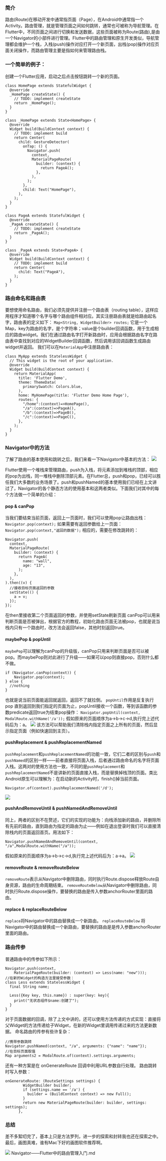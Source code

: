 ### 简介
路由(Route)在移动开发中通常指页面（Page），在Android中通常指一个Activity。路由管理，就是管理页面之间如何跳转，通常也可被称为导航管理。在Flutter中，不同页面之间进行切换和发送数据，这些页面被称为Route(路由),是由一个Navigator的小部件进行管理。Flutter中的路由管理和原生开发类似，导航管理都会维护一个栈，入栈(push)操作对应打开一个新页面，出栈(pop)操作对应页面关闭操作，而路由管理主要是指如何来管理路由栈。
### 一个简单的例子：
创建一个Flutter应用，启动之后点击按钮跳转一个新的页面。
```
class HomePage extends StatefulWidget {
  @override
  _HomePage createState() {
    // TODO: implement createState
    return _HomePage();
  }
}

class _HomePage extends State<HomePage> {
  @override
  Widget build(BuildContext context) {
    // TODO: implement build
    return Center(
      child: GestureDetector(
        onTap: () {
          Navigator.push(
            context,
            MaterialPageRoute(
              builder: (context) {
                return PageA();
              },
            ),
          );
        },
        child: Text("HomePage"),
      ),
    );
  }
}

class PageA extends StatefulWidget {
  @override
  _PageA createState() {
    // TODO: implement createState
    return _PageA();
  }
}

class _PageA extends State<PageA> {
  @override
  Widget build(BuildContext context) {
    // TODO: implement build
    return Center(
      child: Text("PageA"),
    );
  }
}
```
### 路由命名和路由表
要想使用命名路由，我们必须先提供并注册一个路由表（routing table），这样应用程序才知道哪个名字与哪个路由组件相对应。其实注册路由表就是给路由起名字，路由表的定义如下：
`Map<String, WidgetBuilder> routes;`
它是一个Map，key为路由的名字，是个字符串；value是个builder回调函数，用于生成相应的路由widget。我们在通过路由名字打开新路由时，应用会根据路由名字在路由表中查找到对应的WidgetBuilder回调函数，然后调用该回调函数生成路由widget并返回。
我们可以在`MaterialApp`中注册路由表：
```
class MyApp extends StatelessWidget {
  // This widget is the root of your application.
  @override
  Widget build(BuildContext context) {
    return MaterialApp(
      title: 'Flutter Demo',
      theme: ThemeData(
        primarySwatch: Colors.blue,
      ),
      home: MyHomePage(title: 'Flutter Demo Home Page'),
      routes: {
        "/home":(context)=>HomePage(),
        "/a":(context)=>PageA(),
        "/b":(context)=>PageB(),
        "/c":(context)=>PageC(),
      },
    );
  }
}
```
### Navigator中的方法
了解了路由的基本使用和跳转之后，我们来看一下Navigator中基本的方法：
![](https://user-gold-cdn.xitu.io/2019/9/12/16d25de2c55fd87c?w=1234&h=650&f=png&s=229700)

Flutter使用一个堆栈来管理路由，push为入栈，将元素添加到堆栈的顶部，相应的pop为出栈，同一堆栈中删除顶部元素。在Flutter总，push和pop，已经可以胜任我们大多数的业务场景了。push和pushNamed的基本使用我们已经在上文讲过了，Navigator的各个静态方法的使用基本和这两者类似。下面我们对其中的每个方法做一个简单的介绍：
#### pop & canPop
当我们要结束当前页面，返回上一页面时，我们可以使用pop让路由出栈：
`Navigator.pop(context);`
如果需要有返回参数给上一页面：
`Navigator.pop(context,"返回的数据");`
相应的，需要在修改跳转的：
```
Navigator.push(
  context,
  MaterialPageRoute(
    builder: (context) {
      return PageA(
        name: "wall",
        age: "13",
      );
    },
  ),
).then((v) {
  //接收目标页面返回的参数
  setState(() {
    a = v;
  });
});
```
在then里接收第二个页面返回的参数，并使用setState刷新页面
canPop可以用来判断页面是否被弹出，根据官方的教程，初始化路由页面无法被pop，也就是说当栈内只有一个路由时，改方法会返回false，其他时刻返回true。
#### maybePop & popUntil
`maybePop`可以理解为canPop的升级版，canPop只用来判断页面是否可以被pop。而maybePop则对此进行了升级——如果可以pop则直接pop，否则什么都不做。
```
if (Navigator.canPop(context)) {
    Navigator.pop(context);
} else {
  //nothing
}
```
也就是说当前页面能返回就返回，返回不了就拉倒。
`popUntil`作用是反复执行pop 直到返回到我们指定的页面为止，popUntil接收一个函数，等到该函数的参数predicate返回true为结束pop操作：
`Navigator.popUntil(context,  ModalRoute.withName('/a'));`
假如原来的页面顺序为a->b->c->d,执行完上述代码后为：a。
![](https://user-gold-cdn.xitu.io/2019/9/16/16d360f2c7b90de2?w=760&h=656&f=png&s=17007)
该方法可以帮助我们清除栈内指定页面之上所有的页面，然后显示指定页面（例如快速回到主页）。
#### pushReplacement & pushReplacementNamed
`pushReplacement`和`pushReplacementNamed`的功能一致，它们二者的区别与`push`和`pushNamed`的区别一样——前者直接将页面入栈，后者通过路由命名的名字将页面入栈。这两对的使用方法也一致，不同的是`pushReplacement`和`pushReplacementNamed`不是讲新的页面直接入栈，而是替换掉栈顶的页面。类比Android原生可以理解为：在启动新的Activity时，finish()掉当前页面。
```
Navigator.of(context).pushReplacementNamed('/d');
```
![](https://user-gold-cdn.xitu.io/2019/9/16/16d37d1367a2ba77?w=1028&h=646&f=png&s=52717)
#### pushAndRemoveUntil & pushNamedAndRemoveUntil
同上，两者的区别不在赘述，它们的实现的功能为：向栈添加新的路由，并删除所有先前的路由，直到路由为指定的路由为止——例如在退出登录时我们可以直接清除栈内的页面返回首页。用法如下：
```
Navigator.pushNamedAndRemoveUntil(context, "/a",ModalRoute.withName("/a"));
```
假如原来的页面顺序为a->b->c->d,执行完上述代码后为：a->a。
![](https://user-gold-cdn.xitu.io/2019/9/16/16d360cf91d3831a?w=794&h=634&f=png&s=18597)
#### removeRoute & removeRouteBelow
`removeRoute`表示从Navigator中删除路由，同时执行Route.dispose释放Route自身资源，路由的生命周期结束。
`removeRouteBelow`从Navigator中删除路由，同时执行Route.dispose操作，要替换的路由是传入参数anchorRouter里面的路由。
#### replace & replaceRouteBelow
`replace`将Navigator中的路由替换成一个新路由。
`replaceRouteBelow` 将Navigator中的路由替换成一个新路由，要替换的路由是是传入参数anchorRouter里面的路由。
### 路由传参
普通路由中的传参如下所示：
```
Navigator.push(context,
    MaterialPageRoute(builder: (context) => Less(name: "new")));
//在新的Widget的构造方法里接受参数：
class Less extends StatelessWidget {
  final String name;

  Less({Key key, this.name}) : super(key: key){
    print("无状态组件$name:创建了");
  }
}
```
对于页面数据的回调，除了上文中讲的，还可以使用方法传递的方式实现：直接将父Widget的方法传递给子Widget，在新的Widget里调用传递过来的方法更新数据。
命名路由的传参有些许复杂：
```
//携带参数跳转
Navigator.pushNamed(context, "/a", arguments: {"name": "name"});
//在目标页面取值
Map arguments2 = ModalRoute.of(context).settings.arguments;
```
还有一种方案是在 onGenerateRoute 回调中利用URL参数自行处理。
路由跳转时写入参数：
```
onGenerateRoute: (RouteSettings settings) {
        WidgetBuilder builder;
        if (settings.name == '/a') {
          builder = (BuildContext context) => new Full();
        }
        return new MaterialPageRoute(builder: builder, settings: settings);
      },
```
### 总结
差不多絮叨完了，基本上只是方法罗列，进一步的探索和封转我也还在探索之中。最后，画图真难，谁有Mac下好的画图软件推荐啊。

![](https://user-gold-cdn.xitu.io/2019/9/16/16d383f725a4519c?w=180&h=180&f=png&s=33135)
Navigator——Flutter中的路由管理入门.md